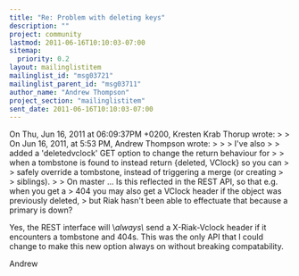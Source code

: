 ```yaml
---
title: "Re: Problem with deleting keys"
description: ""
project: community
lastmod: 2011-06-16T10:10:03-07:00
sitemap:
  priority: 0.2
layout: mailinglistitem
mailinglist_id: "msg03721"
mailinglist_parent_id: "msg03711"
author_name: "Andrew Thompson"
project_section: "mailinglistitem"
sent_date: 2011-06-16T10:10:03-07:00
---
```



On Thu, Jun 16, 2011 at 06:09:37PM +0200, Kresten Krab Thorup wrote:
&gt; 
&gt; On Jun 16, 2011, at 5:53 PM, Andrew Thompson wrote:
&gt; 
&gt; &gt; I've also
&gt; &gt; added a 'deletedvclock' GET option to change the return behaviour for
&gt; &gt; when a tombstone is found to instead return {deleted, VClock} so you can
&gt; &gt; safely override a tombstone, instead of triggering a merge (or creating
&gt; &gt; siblings).
&gt; 
&gt; On master ... Is this reflected in the REST API, so that e.g. when you get a 
&gt; 404 you may also get a VClock header if the object was previously deleted, 
&gt; but Riak hasn't been able to effectuate that because a primary is down?

Yes, the REST interface will \\*always\\* send a X-Riak-Vclock header if it
encounters a tombstone and 404s. This was the only API that I could
change to make this new option always on without breaking compatability.

Andrew

